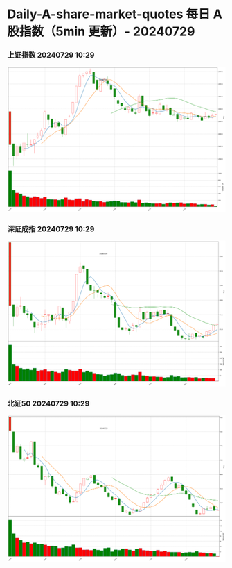
# Daily-A-share-market-quotes 每日 A 股指数（5min 更新）- 20240729

### 上证指数 20240729 10:29
![](./fig/2024/7/20240729-sh000001.png)

### 深证成指 20240729 10:29
![](./fig/2024/7/20240729-sz399001.png)

### 北证50 20240729 10:29
![](./fig/2024/7/20240729-bj899050.png)

